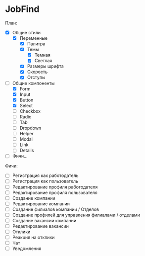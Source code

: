# JobFind

План:

- [X] Общие стили
    - [X] Переменные
        - [X] Палитра
        - [X] Темы
            - [X] Темная
            - [X] Светлая
        - [X] Размеры шрифта
        - [X] Скорость
        - [X] Отступы
- [ ] Общие компоненты
    - [X] Form
    - [X] Input
    - [X] Button
    - [X] Select
    - [ ] Checkbox
    - [ ] Radio
    - [ ] Tab
    - [ ] Dropdown
    - [ ] Helper
    - [ ] Modal
    - [ ] Link
    - [ ] Details
- [ ] Фичи...

Фичи:

- [ ] Регистрация как работодатель
- [ ] Регистрация как пользователь
- [ ] Редактирование профиля работодателя
- [ ] Редактирование профиля пользователя
- [ ] Создание компании
- [ ] Редактирование компании
- [ ] Создание филиалов компании / Отделов
- [ ] Создание профилей для управления филиалами / отделами
- [ ] Создание вакансии компании
- [ ] Редактирование вакансии
- [ ] Отклики
- [ ] Реакция на отклики
- [ ] Чат
- [ ] Уведомления
